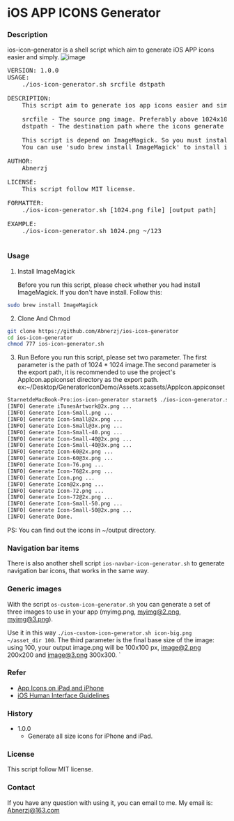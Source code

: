 # iOS APP ICONS Generator

### Description
ios-icon-generator is a shell script which aim to generate iOS APP icons easier and simply.
![image](https://github.com/Abnerzj/ios-icon-generator/blob/master/ios-icon-generator.gif)
<pre>
VERSION: 1.0.0
USAGE:
    ./ios-icon-generator.sh srcfile dstpath

DESCRIPTION:
    This script aim to generate ios app icons easier and simply.

    srcfile - The source png image. Preferably above 1024x1024
    dstpath - The destination path where the icons generate to.

    This script is depend on ImageMagick. So you must install ImageMagick first
    You can use 'sudo brew install ImageMagick' to install it

AUTHOR:
    Abnerzj<Abnerzj@163.com>

LICENSE:
    This script follow MIT license.

FORMATTER:
    ./ios-icon-generator.sh [1024.png file] [output path]
    
EXAMPLE:
    ./ios-icon-generator.sh 1024.png ~/123

</pre>

### Usage
1. Install ImageMagick
	
	Before you run this script, please check whether you had install ImageMagick. If you don't have install. Follow this:

```bash
sudo brew install ImageMagick
```	

2. Clone And Chmod

```bash
git clone https://github.com/Abnerzj/ios-icon-generator
cd ios-icon-generator
chmod 777 ios-icon-generator.sh
```

3. Run
	Before you run this script,  please set two parameter. The first parameter is the path of 1024 * 1024 image.The second parameter is the export path, it is recommended to use the project's AppIcon.appiconset directory as the export path. ex:~/Desktop/GeneratorIconDemo/Assets.xcassets/AppIcon.appiconset
```bash
StarnetdeMacBook-Pro:ios-icon-generator starnet$ ./ios-icon-generator.sh ~/Downloads/1024.png ~/output
[INFO] Generate iTunesArtwork@2x.png ...
[INFO] Generate Icon-Small.png ...
[INFO] Generate Icon-Small@2x.png ...
[INFO] Generate Icon-Small@3x.png ...
[INFO] Generate Icon-Small-40.png ...
[INFO] Generate Icon-Small-40@2x.png ...
[INFO] Generate Icon-Small-40@3x.png ...
[INFO] Generate Icon-60@2x.png ...
[INFO] Generate Icon-60@3x.png ...
[INFO] Generate Icon-76.png ...
[INFO] Generate Icon-76@2x.png ...
[INFO] Generate Icon.png ...
[INFO] Generate Icon@2x.png ...
[INFO] Generate Icon-72.png ...
[INFO] Generate Icon-72@2x.png ...
[INFO] Generate Icon-Small-50.png ...
[INFO] Generate Icon-Small-50@2x.png ...
[INFO] Generate Done.
```

PS: You can find out the icons in ~/output directory.

### Navigation bar items
There is also another shell script `ios-navbar-icon-generator.sh` to generate navigation bar icons, that works in the same way.

### Generic images
With the script `os-custom-icon-generator.sh` you can generate a set of three images to use in your app (myimg.png, myimg@2.png, myimg@3.png).

Use it in this way `./ios-custom-icon-generator.sh icon-big.png ~/asset_dir 100`. The third parameter is the final base size of the image: using 100, your output image.png will be 100x100 px, image@2.png 200x200 and image@3.png 300x300.
`

### Refer
* [App Icons on iPad and iPhone](https://developer.apple.com/library/ios/qa/qa1686/_index.html)
* [iOS Human Interface Guidelines](https://developer.apple.com/library/prerelease/ios/documentation/UserExperience/Conceptual/MobileHIG/IconMatrix.html#//apple_ref/doc/uid/TP40006556-CH27-SW1)
	
### History
* 1.0.0
	* Generate all size icons for iPhone and iPad.

### License
This script follow MIT license.

### Contact
If you have any question with using it, you can email to me. My email is: Abnerzj@163.com
